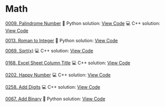 # Math


[0009. Palindrome Number](https://leetcode.com/problems/palindrome-number/)
🐍 Python solution: [View Code](../Problems/0009.Palindrome-Number/0009.Palindrome-Number.py)
💻 C++ solution: [View Code](../Problems/0009.palindrome-number/0009.palindrome-number.cpp)

[0013. Roman to Integer](https://leetcode.com/problems/roman-to-integer/)
🐍 Python solution: [View Code](../Problems/0013.Roman-to-Integer/0013.Roman-to-Integer.py)

[0069. Sqrt(x)](https://leetcode.com/problems/sqrt(x)/)
💻 C++ solution: [View Code](../Problems/0069.Sqrt(x)/0069.Sqrt(x).cpp)

[0168. Excel Sheet Column Title](https://leetcode.com/problems/excel-sheet-column-title/)
💻 C++ solution: [View Code](../Problems/0168.Excel-Sheet-Column-Title/0168.Excel-Sheet-Column-Title.cpp)

[0202. Happy Number](https://leetcode.com/problems/happy-number/)
💻 C++ solution: [View Code](../Problems/0202.Happy-Number/0202.Happy-Number.cpp)

[0258. Add Digits](https://leetcode.com/problems/add-digits/)
💻 C++ solution: [View Code](../Problems/0258.Add-Digits/0258.Add-Digits.cpp)

[0067. Add Binary](https://leetcode.com/problems/add-binary/)
🐍 Python solution: [View Code](../Problems/0067.add-binary/0067.add-binary.py)
